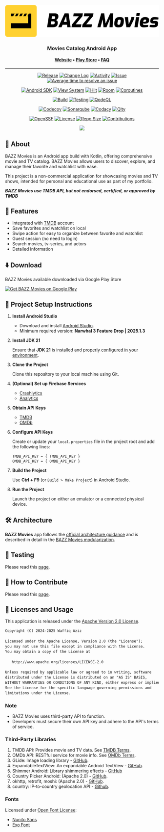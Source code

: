 <div align="center">

<picture>
  <source media="(prefers-color-scheme: dark)" srcset="docs/images/bazz-movies-light.svg">
  <source media="(prefers-color-scheme: light)" srcset="docs/images/bazz-movies.svg">
  <img alt="BAZZ Movies" src="docs/images/bazz-movies.svg">
</picture>

### Movies Catalog Android App

#### [**Website**][WEB] • [**Play Store**][PLAY-STORE] • [**FAQ**][FAQ]

---

<!-- Badge -->
<!-- Release & Activity -->
[![Release][BADGE-RELEASE]][RELEASE]
[![Change Log][BADGE-CHANGE-LOG]][CHANGE-LOG]
[![Activity][BADGE-ACTIVITY]][ACTIVITY]
[![Issue][BADGE-ISSUE]][ISSUE]
[![Average time to resolve an issue][BADGE_IS_MAINTAINED]][IS_MAINTAINED]


<!-- Android SDK -->
[![Android SDK][BADGE-ANDROID-SDK]][ANDROID-SDK]
[![View System][BADGE-UI]][UI]
[![Hilt][BADGE-HILT]][HILT]
[![Room][BADGE-ROOM]][ROOM]
[![Coroutines][BADGE-COROUTINES]][COROUTINES]

<!-- Build & Testing -->
[![Build][BADGE-BUILD]][BUILD]
[![Testing][BADGE-TESTING]][TESTING]
[![QodeQL][BADGE-CODEQL]][CODEQL]

<!-- Code Quality -->
[![Codecov][BADGE-CODECOV]][CODECOV]
[![Sonarqube][BADGE-SONARQUBE]][SONARQUBE]
[![Codacy][BADGE-CODACY]][CODACY]
[![Qlty][BADGE-QLTY]][QLTY]

<!-- Repository Info -->
[![OpenSSF][BADGE-OPENSSF]][OPENSSF]
[![License][BADGE-LICENSE]][LICENSE]
[![Repo Size][BADGE-SIZE]][SIZE]
[![Contributions][BADGE-CONTRIBUTION]][CONTRIBUTION]

[<img src="https://i.postimg.cc/tJJ4sBkd/Thumbnail-Blur.png" width="550"/>](https://i.postimg.cc/tJJ4sBkd/Thumbnail-Blur.png)

</div>

## 🚀 About

BAZZ Movies is an Android app build with Kotlin, offering comprehensive movie and TV catalog. BAZZ
Movies allows users to discover, explore, and manage their favorite and watchlist with ease.

This project is a non-commercial application for showcasing movies and TV shows, intended for
personal and educational use as part of my portfolio.

**_BAZZ Movies use TMDB API, but not endorsed, certified, or approved by TMDB_**

## 🌟 Features

- Integrated with [TMDB](https://themoviedb.org/) account
- Save favorites and watchlist on local
- Swipe action for easy to organize between favorite and watchlist
- Guest session (no need to login)
- Search movies, tv-series, and actors
- Detailed information

## ⬇️ Download

BAZZ Movies available downloaded via Google Play Store

<a href="https://play.google.com/store/apps/details?id=com.bazz.bazz_movies" target="_blank">
<img src="https://play.google.com/intl/en_gb/badges/static/images/badges/en_badge_web_generic.png" width=200  alt="Get BAZZ Movies on Google Play"/>
</a>

## 📝 Project Setup Instructions

1. **Install Android Studio**

   - Download and install [Android Studio](https://developer.android.com/studio).
   - Minimum required version: **Narwhal 3 Feature Drop | 2025.1.3**

2. **Install JDK 21**

   Ensure that **JDK 21** is installed and [properly configured in your environment](https://developer.android.com/build/jdks#jdk-config-in-studio).

3. **Clone the Project**

   Clone this repository to your local machine using Git.

4. **(Optional) Set up Firebase Services**

   - [Crashlytics](https://firebase.google.com/docs/crashlytics/get-started?platform=android)
   - [Analytics](https://firebase.google.com/docs/analytics/get-started?platform=android)

5. **Obtain API Keys**

   - [TMDB](https://developer.themoviedb.org/docs/getting-started)
   - [OMDb](https://www.omdbapi.com/apikey.aspx)

6. **Configure API Keys**

   Create or update your `local.properties` file in the project root and add the following lines:

   ```properties
   TMDB_API_KEY = { TMDB_API_KEY }
   OMDB_API_KEY = { OMDB_API_KEY }
   ```

7. **Build the Project**

   Use **Ctrl + F9** (or `Build > Make Project`) in Android Studio.

8. **Run the Project**

   Launch the project on either an emulator or a connected physical device.


## 🛠️ Architecture

**BAZZ Movies** app follows the
[official architecture guidance](https://developer.android.com/topic/architecture)
and is described in detail in the
[BAZZ Movies modularization](docs/BAZZMoviesModularization.md).


## 🧪 Testing

Please read this [page](/docs/BAZZMoviesTesting.md).

## 🤝 How to Contribute

Please read this [page](CONTRIBUTING.md).

## 📜 Licenses and Usage

This application is released under the [Apache Version 2.0 License](LICENSE).

```txt
Copyright (C) 2024-2025 Waffiq Aziz

Licensed under the Apache License, Version 2.0 (the "License");
you may not use this file except in compliance with the License.
You may obtain a copy of the License at

   http://www.apache.org/licenses/LICENSE-2.0

Unless required by applicable law or agreed to in writing, software
distributed under the License is distributed on an "AS IS" BASIS,
WITHOUT WARRANTIES OR CONDITIONS OF ANY KIND, either express or implied.
See the License for the specific language governing permissions and
limitations under the License.
```

### Note

- BAZZ Movies uses third-party API to function.
- Developers must secure their own API key and adhere to the API's terms of service.

### Third-Party Libraries

1. TMDB API: Provides movie and TV data.
   See [TMDB Terms](https://www.themoviedb.org/api-terms-of-use).
2. OMDb API: RESTful service for movie info. See [OMDb Terms](https://www.omdbapi.com/legal.htm).
3. GLide: Image loading library - [GitHub](https://github.com/bumptech/glide).
4. ExpandableTextView: An expandable Android
   TextView - [GitHub](https://github.com/glailton/ExpandableTextView).
5. Shimmer Android: Library shimmering
   effects - [GitHub](https://github.com/facebookarchive/shimmer-android)
6. Country Picker Android: (Apache
   2.0) - [GitHub](https://github.com/waffiqaziz/country-picker-android).
7. okhttp, retrofit, moshi: (Apache 2.0) - [GitHub](https://github.com/square).
8. country: IP-to-country geolocation API - [Github](https://github.com/hakanensari/country).

### Fonts

Licensed under [Open Font License](https://openfontlicense.org/):

- [Nunito Sans](https://fonts.google.com/specimen/Nunito+Sans)
- [Exo Font](https://fonts.google.com/specimen/Exo)

<!-- LINK -->

[WEB]: https://waffiqaziz.github.io/bazzmovies
[PLAY-STORE]: https://play.google.com/store/apps/details?id=com.bazz.bazz_movies
[FAQ]: https://docs.google.com/document/d/1HNrj5i3Rnpr50Ldwgfz5ODpaJoWF17TXIop7xwtXkiU/edit?usp=sharing

[BADGE-ANDROID-SDK]: https://img.shields.io/badge/Android%20SDK-23%20→%2036-brightgreen
[BADGE-UI]: https://img.shields.io/badge/View%20Binding-using-green?logo=android
[BADGE-HILT]: https://img.shields.io/badge/Hilt-DI-blue?logo=dagger
[BADGE-ROOM]: https://img.shields.io/badge/Room-DB-FF6F00?logo=android
[BADGE-COROUTINES]: https://img.shields.io/badge/Coroutines-supported-009688
[ANDROID-SDK]: https://developer.android.com/about/versions
[UI]: https://developer.android.com/topic/libraries/view-binding
[HILT]: https://dagger.dev/hilt/
[ROOM]: https://developer.android.com/training/data-storage/room
[COROUTINES]: https://developer.android.com/kotlin/coroutines

[BADGE-RELEASE]: https://img.shields.io/github/v/release/waffiqaziz/BAZZ-Movies
[BADGE-CHANGE-LOG]:https://img.shields.io/badge/change%20log-%E2%96%A4-yellow.svg
[BADGE-ACTIVITY]: https://img.shields.io/github/commit-activity/m/waffiqaziz/BAZZ-Movies
[BADGE-ISSUE]: https://img.shields.io/github/issues/waffiqaziz/BAZZ-Movies
[BADGE_IS_MAINTAINED]: https://isitmaintained.com/badge/resolution/waffiqaziz/BAZZ-Movies.svg
[BADGE-BUILD]: https://github.com/waffiqaziz/BAZZ-Movies/actions/workflows/build.yml/badge.svg
[BADGE-TESTING]: https://github.com/waffiqaziz/BAZZ-Movies/actions/workflows/android_test.yml/badge.svg
[BADGE-CODEQL]: https://github.com/waffiqaziz/BAZZ-Movies/actions/workflows/codeql.yml/badge.svg
[BADGE-CODECOV]: https://codecov.io/gh/waffiqaziz/BAZZ-Movies/graph/badge.svg?token=4SV6Z18HKZ
[BADGE-SONARQUBE]: https://sonarcloud.io/api/project_badges/measure?project=waffiqaziz_BAZZ-Movies&metric=alert_status
[BADGE-CODACY]: https://app.codacy.com/project/badge/Grade/58305a0496ad44a4bd73f2cc052269ff
[BADGE-QLTY]: https://qlty.sh/badges/81837a70-f262-4ee0-818a-549e78248a72/maintainability.svg
[BADGE-OPENSSF]: https://www.bestpractices.dev/projects/10186/badge
[BADGE-LICENSE]: https://img.shields.io/github/license/waffiqaziz/BAZZ-Movies
[BADGE-SIZE]: https://img.shields.io/github/repo-size/waffiqaziz/BAZZ-Movies
[BADGE-CONTRIBUTION]: https://img.shields.io/badge/contributions-welcome-9EDF9C.svg

[RELEASE]: https://github.com/waffiqaziz/BAZZ-Movies/releases
[CHANGE-LOG]: https://github.com/waffiqaziz/BAZZ-Movies/releases
[ACTIVITY]: https://github.com/waffiqaziz/BAZZ-Movies/pulse
[ISSUE]: https://github.com/waffiqaziz/BAZZ-Movies/issues
[BUILD]: https://github.com/waffiqaziz/BAZZ-Movies/actions/workflows/build.yml
[TESTING]: https://github.com/waffiqaziz/BAZZ-Movies/actions/workflows/android_test.yml
[IS_MAINTAINED]: http://isitmaintained.com/project/waffiqaziz/BAZZ-Movies
[CODEQL]: https://github.com/waffiqaziz/BAZZ-Movies/actions/workflows/codeql.yml
[CODECOV]: https://codecov.io/gh/waffiqaziz/BAZZ-Movies
[SONARQUBE]: https://sonarcloud.io/project/overview?id=waffiqaziz_BAZZ-Movies
[CODACY]: https://app.codacy.com/gh/waffiqaziz/BAZZ-Movies/dashboard
[QLTY]: https://qlty.sh/gh/waffiqaziz/projects/BAZZ-Movies
[OPENSSF]: https://www.bestpractices.dev/projects/10186
[LICENSE]: https://www.apache.org/licenses/LICENSE-2.0
[SIZE]: #
[CONTRIBUTION]: https://github.com/waffiqaziz/BAZZ-Movies/blob/main/CONTRIBUTING.md
